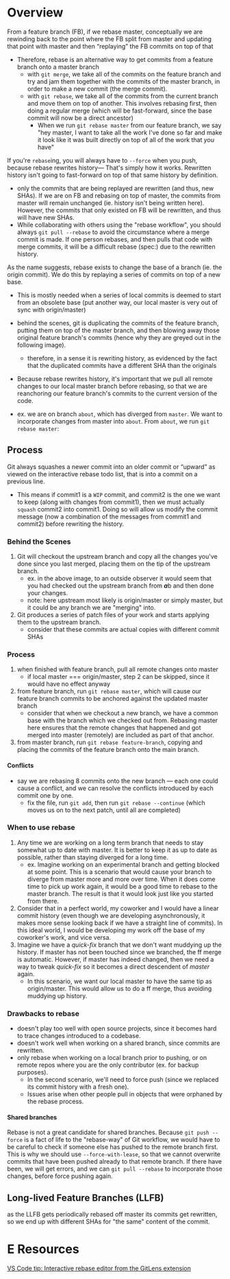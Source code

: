 
# Overview
From a feature branch (FB), if we rebase master, conceptually we are rewinding back to the point where the FB split from master and updating that point with master and then “replaying” the FB commits on top of that
- Therefore, rebase is an alternative way to get commits from a feature branch onto a master branch
	- with `git merge`, we take all of the commits on the feature branch and try and jam them together with the commits of the master branch, in order to make a new commit (the merge commit).
	- with `git rebase`, we take all of the commits from the current branch and move them on top of another. This involves rebasing first, then doing a regular merge (which will be fast-forward, since the base commit will now be a direct ancestor)
		- When we run `git rebase master` from our feature branch, we say "hey master, I want to take all the work I've done so far and make it look like it was built directly on top of all of the work that *you* have"

If you're `rebase`ing, you will always have to `--force` when you push, because rebase rewrites history— That's simply how it works. Rewritten history isn't going to fast-forward on top of that same history by definition.
- only the commits that are being replayed are rewritten (and thus, new SHAs). If we are on FB and rebasing on top of master, the commits from master will remain unchanged (ie. history isn't being written here). However, the commits that only existed on FB will be rewritten, and thus will have new SHAs.
- While collaborating with others using the "rebase workflow", you should always `git pull --rebase` to avoid the circumstance where a merge commit is made. If one person rebases, and then pulls that code with merge commits, it will be a difficult rebase (spec:) due to the rewritten history.

As the name suggests, rebase exists to change the base of a branch (ie. the origin commit). We do this by replaying a series of commits on top of a new base.
- This is mostly needed when a series of local commits is deemed to start from an obsolete base (put another way, our local master is very out of sync with origin/master)

- behind the scenes, git is duplicating the commits of the feature branch, putting them on top of the master branch, and then blowing away those original feature branch's commits (hence why they are greyed out in the following image).
	- therefore, in a sense it is rewriting history, as evidenced by the fact that the duplicated commits have a different SHA than the originals

- Because rebase rewrites history, it's important that we pull all remote changes to our local master branch before rebasing, so that we are reanchoring our feature branch's commits to the current version of the code.
- ex. we are on branch `about`, which has diverged from `master`. We want to incorporate changes from master into `about`. From `about`, we run `git rebase master`:

## Process
Git always squashes a newer commit into an older commit or “upward” as viewed on the interactive rebase todo list, that is into a commit on a previous line.
- This means if commit1 is a `WIP` commit, and commit2 is the one we want to keep (along with changes from commit1), then we must actually `squash` commit2 into commit1. Doing so will allow us modify the commit message (now a combination of the messages from commit1 and commit2) before rewriting the history.


### Behind the Scenes
1. Git will checkout the upstream branch and copy all the changes you've done since you last merged, placing them on the tip of the upstream branch.
	- ex. in the above image, to an outside observer it would seem that you had checked out the upstream branch from ***a***b and then done your changes.
	- note: here upstream most likely is origin/master or simply master, but it could be any branch we are "merging" into.
2. Git produces a series of patch files of your work and starts applying them to the upstream branch.
	- consider that these commits are actual copies with different commit SHAs

### Process
1. when finished with feature branch, pull all remote changes onto master
	- if local master === origin/master, step 2 can be skipped, since it would have no effect anyway
2. from feature branch, run `git rebase master`, which will cause our feature branch commits to be anchored against the updated master branch
	- consider that when we checkout a new branch, we have a common base with the branch which we checked out from. Rebasing master here ensures that the remote changes that happened and got merged into master (remotely) are included as part of that anchor.
3. from master branch, run `git rebase feature-branch`, copying and placing the commits of the feature branch onto the main branch.

#### Conflicts
- say we are rebasing 8 commits onto the new branch — each one could cause a conflict, and we can resolve the conflicts introduced by each commit one by one.
	- fix the file, run `git add`, then run `git rebase --continue` (which moves us on to the next patch, until all are completed)

### When to use rebase
1. Any time we are working on a long term branch that needs to stay somewhat up to date with master. It is better to keep it as up to date as possible, rather than staying diverged for a long time.
	- ex. Imagine working on an experimental branch and getting blocked at some point. This is a scenario that would cause your branch to diverge from master more and more over time. When it does come time to pick up work again, it would be a good time to rebase to the master branch. The result is that it would look just like you started from there.
2. Consider that in a perfect world, my coworker and I would have a linear commit history (even though we are developing asynchronously, it makes more sense looking back if we have a straight line of commits). In this ideal world, I would be developing my work off the base of my coworker's work, and vice versa.
3. Imagine we have a *quick-fix* branch that we don't want muddying up the history. If master has not been touched since we branched, the ff merge is automatic. However, if master has indeed changed, then we need a way to tweak *quick-fix* so it becomes a direct descendent of *master* again.
	- In this scenario, we want our local master to have the same tip as origin/master. This would allow us to do a ff merge, thus avoiding muddying up history.

### Drawbacks to rebase
- doesn't play too well with open source projects, since it becomes hard to trace changes introduced to a codebase.
- doesn't work well when working on a shared branch, since commits are rewritten.
- only rebase when working on a local branch prior to pushing, or on remote repos where you are the only contributor (ex. for backup purposes).
	- In the second scenario, we'll need to force push (since we replaced its commit history with a fresh one).
	- Issues arise when other people pull in objects that were orphaned by the rebase process.

#### Shared branches
Rebase is not a great candidate for shared branches. Because `git push --force` is a fact of life to the "rebase-way" of Git workflow, we would have to be careful to check if someone else has pushed to the remote branch first. This is why we should use `--force-with-lease`, so that we cannot overwrite commits that have been pushed already to that remote branch. If there have been, we will get errors, and we can `git pull --rebase` to incorporate those changes, before force pushing again.

## Long-lived Feature Branches (LLFB)
as the LLFB gets periodically rebased off master its commits get rewritten, so we end up with different SHAs for "the same" content of the commit.

# E Resources
[VS Code tip: Interactive rebase editor from the GitLens extension](https://m.youtube.com/watch?v=P5p71fguFNI)
